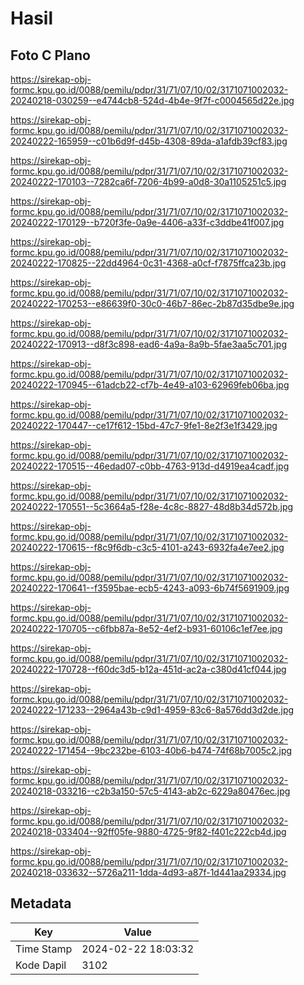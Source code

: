 # Hasil

## Foto C Plano

https://sirekap-obj-formc.kpu.go.id/0088/pemilu/pdpr/31/71/07/10/02/3171071002032-20240218-030259--e4744cb8-524d-4b4e-9f7f-c0004565d22e.jpg

https://sirekap-obj-formc.kpu.go.id/0088/pemilu/pdpr/31/71/07/10/02/3171071002032-20240222-165959--c01b6d9f-d45b-4308-89da-a1afdb39cf83.jpg

https://sirekap-obj-formc.kpu.go.id/0088/pemilu/pdpr/31/71/07/10/02/3171071002032-20240222-170103--7282ca6f-7206-4b99-a0d8-30a1105251c5.jpg

https://sirekap-obj-formc.kpu.go.id/0088/pemilu/pdpr/31/71/07/10/02/3171071002032-20240222-170129--b720f3fe-0a9e-4406-a33f-c3ddbe41f007.jpg

https://sirekap-obj-formc.kpu.go.id/0088/pemilu/pdpr/31/71/07/10/02/3171071002032-20240222-170825--22dd4964-0c31-4368-a0cf-f7875ffca23b.jpg

https://sirekap-obj-formc.kpu.go.id/0088/pemilu/pdpr/31/71/07/10/02/3171071002032-20240222-170253--e86639f0-30c0-46b7-86ec-2b87d35dbe9e.jpg

https://sirekap-obj-formc.kpu.go.id/0088/pemilu/pdpr/31/71/07/10/02/3171071002032-20240222-170913--d8f3c898-ead6-4a9a-8a9b-5fae3aa5c701.jpg

https://sirekap-obj-formc.kpu.go.id/0088/pemilu/pdpr/31/71/07/10/02/3171071002032-20240222-170945--61adcb22-cf7b-4e49-a103-62969feb06ba.jpg

https://sirekap-obj-formc.kpu.go.id/0088/pemilu/pdpr/31/71/07/10/02/3171071002032-20240222-170447--ce17f612-15bd-47c7-9fe1-8e2f3e1f3429.jpg

https://sirekap-obj-formc.kpu.go.id/0088/pemilu/pdpr/31/71/07/10/02/3171071002032-20240222-170515--46edad07-c0bb-4763-913d-d4919ea4cadf.jpg

https://sirekap-obj-formc.kpu.go.id/0088/pemilu/pdpr/31/71/07/10/02/3171071002032-20240222-170551--5c3664a5-f28e-4c8c-8827-48d8b34d572b.jpg

https://sirekap-obj-formc.kpu.go.id/0088/pemilu/pdpr/31/71/07/10/02/3171071002032-20240222-170615--f8c9f6db-c3c5-4101-a243-6932fa4e7ee2.jpg

https://sirekap-obj-formc.kpu.go.id/0088/pemilu/pdpr/31/71/07/10/02/3171071002032-20240222-170641--f3595bae-ecb5-4243-a093-6b74f5691909.jpg

https://sirekap-obj-formc.kpu.go.id/0088/pemilu/pdpr/31/71/07/10/02/3171071002032-20240222-170705--c6fbb87a-8e52-4ef2-b931-60106c1ef7ee.jpg

https://sirekap-obj-formc.kpu.go.id/0088/pemilu/pdpr/31/71/07/10/02/3171071002032-20240222-170728--f60dc3d5-b12a-451d-ac2a-c380d41cf044.jpg

https://sirekap-obj-formc.kpu.go.id/0088/pemilu/pdpr/31/71/07/10/02/3171071002032-20240222-171233--2964a43b-c9d1-4959-83c6-8a576dd3d2de.jpg

https://sirekap-obj-formc.kpu.go.id/0088/pemilu/pdpr/31/71/07/10/02/3171071002032-20240222-171454--9bc232be-6103-40b6-b474-74f68b7005c2.jpg

https://sirekap-obj-formc.kpu.go.id/0088/pemilu/pdpr/31/71/07/10/02/3171071002032-20240218-033216--c2b3a150-57c5-4143-ab2c-6229a80476ec.jpg

https://sirekap-obj-formc.kpu.go.id/0088/pemilu/pdpr/31/71/07/10/02/3171071002032-20240218-033404--92ff05fe-9880-4725-9f82-f401c222cb4d.jpg

https://sirekap-obj-formc.kpu.go.id/0088/pemilu/pdpr/31/71/07/10/02/3171071002032-20240218-033632--5726a211-1dda-4d93-a87f-1d441aa29334.jpg


## Metadata

| Key        | Value               |
| ---------- | ------------------- |
| Time Stamp | 2024-02-22 18:03:32 |
| Kode Dapil | 3102                |



